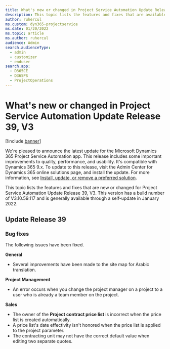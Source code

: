 ```yaml
---
title: What's new or changed in Project Service Automation Update Release 39, V3
description: This topic lists the features and fixes that are available in Microsoft Dynamics 365 Project Service Automation Update Release 39, V3.
author: ruhercul
ms.custom: dyn365-projectservice
ms.date: 01/20/2022
ms.topic: article
ms.author: ruhercul
audience: Admin
search.audienceType: 
  - admin
  - customizer
  - enduser
search.app: 
  - D365CE
  - D365PS
  - ProjectOperations
---
```


# What's new or changed in Project Service Automation Update Release 39, V3

[!include [banner](../includes/psa-now-project-operations.md)]

We're pleased to announce the latest update for the Microsoft Dynamics 365 Project Service Automation app. This release includes some important improvements to quality, performance, and usability. It's compatible with Dynamics 365 9.x. To update to this release, visit the Admin Center for Dynamics 365 online solutions page, and install the update. For more information, see [Install, update, or remove a preferred solution](/power-platform/admin/install-remove-preferred-solution).

This topic lists the features and fixes that are new or changed for Project Service Automation Update Release 39, V3. This version has a build number of V3.10.59.117 and is generally available through a self-update in January 2022.

## Update Release 39

### Bug fixes

The following issues have been fixed.

**General**

- Several improvements have been made to the site map for Arabic translation.

**Project Management**

- An error occurs when you change the project manager on a project to a user who is already a team member on the project.

**Sales**

- The owner of the **Project contract price list** is incorrect when the price list is created automatically. 
- A price list's date effectivity isn't honored when the price list is applied to the project parameter.
- The contracting unit may not have the correct default value when editing two separate quotes.
